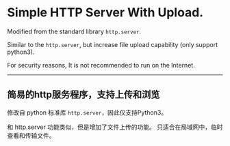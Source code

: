 # Simple HTTP Server With Upload.
Modified from the standard library `http.server`.

Similar to the `http.server`, 
but increase file upload capability (only support python3).

For security reasons, It is not recommended to run on the Internet.

---

## 简易的http服务程序，支持上传和浏览
修改自 python 标准库 `http.server`，因此仅支持Python3。

和 http.server 功能类似，但是增加了文件上传的功能。
只适合在局域网中，临时查看和传输文件。
